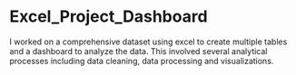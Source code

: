 # Excel_Project_Dashboard
I worked on a comprehensive dataset using excel to create multiple tables and a dashboard to analyze the data. This involved several analytical processes including data cleaning, data processing and visualizations.

